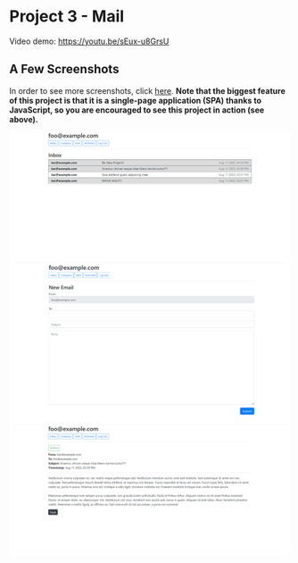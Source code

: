 # Project 3 - Mail

Video demo: https://youtu.be/sEux-u8GrsU

## A Few Screenshots
In order to see more screenshots, click [here](images). **Note that the biggest feature of this project is that it is a single-page application (SPA) thanks to JavaScript, so you are encouraged to see this project in action (see above).**

![Inbox page](images/inbox.png)
![Compose page](images/compose.png)
![A sample mail](images/sample-mail.png)
